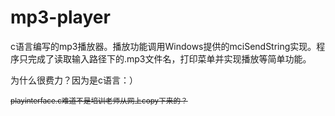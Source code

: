# mp3-player
c语言编写的mp3播放器。播放功能调用Windows提供的mciSendString实现。程序只完成了读取输入路径下的.mp3文件名，打印菜单并实现播放等简单功能。

为什么很费力？因为是c语言：）

<small><del>playinterface.c难道不是培训老师从网上copy下来的？</del></small>
